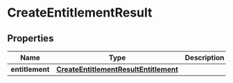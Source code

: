 

# CreateEntitlementResult


## Properties

| Name | Type | Description | Notes |
|------------ | ------------- | ------------- | -------------|
|**entitlement** | [**CreateEntitlementResultEntitlement**](CreateEntitlementResultEntitlement.md) |  |  [optional] |



